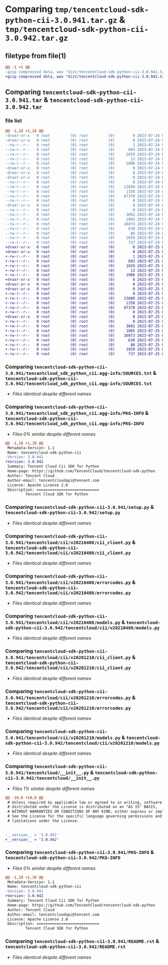 # Comparing `tmp/tencentcloud-sdk-python-cii-3.0.941.tar.gz` & `tmp/tencentcloud-sdk-python-cii-3.0.942.tar.gz`

## filetype from file(1)

```diff
@@ -1 +1 @@
-gzip compressed data, was "dist/tencentcloud-sdk-python-cii-3.0.941.tar", last modified: Mon Jul 24 00:33:20 2023, max compression
+gzip compressed data, was "dist/tencentcloud-sdk-python-cii-3.0.942.tar", last modified: Tue Jul 25 04:13:59 2023, max compression
```

## Comparing `tencentcloud-sdk-python-cii-3.0.941.tar` & `tencentcloud-sdk-python-cii-3.0.942.tar`

### file list

```diff
@@ -1,24 +1,24 @@
-drwxr-xr-x   0 root         (0) root         (0)        0 2023-07-24 00:33:20.000000 tencentcloud-sdk-python-cii-3.0.941/
-drwxr-xr-x   0 root         (0) root         (0)        0 2023-07-24 00:33:20.000000 tencentcloud-sdk-python-cii-3.0.941/tencentcloud_sdk_python_cii.egg-info/
--rw-r--r--   0 root         (0) root         (0)        1 2023-07-24 00:33:20.000000 tencentcloud-sdk-python-cii-3.0.941/tencentcloud_sdk_python_cii.egg-info/dependency_links.txt
--rw-r--r--   0 root         (0) root         (0)      603 2023-07-24 00:33:20.000000 tencentcloud-sdk-python-cii-3.0.941/tencentcloud_sdk_python_cii.egg-info/SOURCES.txt
--rw-r--r--   0 root         (0) root         (0)     1659 2023-07-24 00:33:20.000000 tencentcloud-sdk-python-cii-3.0.941/tencentcloud_sdk_python_cii.egg-info/PKG-INFO
--rw-r--r--   0 root         (0) root         (0)       13 2023-07-24 00:33:20.000000 tencentcloud-sdk-python-cii-3.0.941/tencentcloud_sdk_python_cii.egg-info/top_level.txt
--rw-r--r--   0 root         (0) root         (0)     1006 2023-07-24 00:33:20.000000 tencentcloud-sdk-python-cii-3.0.941/setup.py
-drwxr-xr-x   0 root         (0) root         (0)        0 2023-07-24 00:33:20.000000 tencentcloud-sdk-python-cii-3.0.941/tencentcloud/
-drwxr-xr-x   0 root         (0) root         (0)        0 2023-07-24 00:33:20.000000 tencentcloud-sdk-python-cii-3.0.941/tencentcloud/cii/
-drwxr-xr-x   0 root         (0) root         (0)        0 2023-07-24 00:33:20.000000 tencentcloud-sdk-python-cii-3.0.941/tencentcloud/cii/v20210408/
--rw-r--r--   0 root         (0) root         (0)        0 2023-07-24 00:33:20.000000 tencentcloud-sdk-python-cii-3.0.941/tencentcloud/cii/v20210408/__init__.py
--rw-r--r--   0 root         (0) root         (0)    13689 2023-07-24 00:33:20.000000 tencentcloud-sdk-python-cii-3.0.941/tencentcloud/cii/v20210408/cii_client.py
--rw-r--r--   0 root         (0) root         (0)     1358 2023-07-24 00:33:20.000000 tencentcloud-sdk-python-cii-3.0.941/tencentcloud/cii/v20210408/errorcodes.py
--rw-r--r--   0 root         (0) root         (0)    87370 2023-07-24 00:33:20.000000 tencentcloud-sdk-python-cii-3.0.941/tencentcloud/cii/v20210408/models.py
--rw-r--r--   0 root         (0) root         (0)        0 2023-07-24 00:33:20.000000 tencentcloud-sdk-python-cii-3.0.941/tencentcloud/cii/__init__.py
-drwxr-xr-x   0 root         (0) root         (0)        0 2023-07-24 00:33:20.000000 tencentcloud-sdk-python-cii-3.0.941/tencentcloud/cii/v20201210/
--rw-r--r--   0 root         (0) root         (0)        0 2023-07-24 00:33:20.000000 tencentcloud-sdk-python-cii-3.0.941/tencentcloud/cii/v20201210/__init__.py
--rw-r--r--   0 root         (0) root         (0)     3891 2023-07-24 00:33:20.000000 tencentcloud-sdk-python-cii-3.0.941/tencentcloud/cii/v20201210/cii_client.py
--rw-r--r--   0 root         (0) root         (0)     1065 2023-07-24 00:33:20.000000 tencentcloud-sdk-python-cii-3.0.941/tencentcloud/cii/v20201210/errorcodes.py
--rw-r--r--   0 root         (0) root         (0)    16873 2023-07-24 00:33:20.000000 tencentcloud-sdk-python-cii-3.0.941/tencentcloud/cii/v20201210/models.py
--rw-r--r--   0 root         (0) root         (0)      630 2023-07-24 00:33:20.000000 tencentcloud-sdk-python-cii-3.0.941/tencentcloud/__init__.py
--rw-r--r--   0 root         (0) root         (0)       88 2023-07-24 00:33:20.000000 tencentcloud-sdk-python-cii-3.0.941/setup.cfg
--rw-r--r--   0 root         (0) root         (0)     1659 2023-07-24 00:33:20.000000 tencentcloud-sdk-python-cii-3.0.941/PKG-INFO
--rw-r--r--   0 root         (0) root         (0)      737 2023-07-24 00:33:20.000000 tencentcloud-sdk-python-cii-3.0.941/README.rst
+drwxr-xr-x   0 root         (0) root         (0)        0 2023-07-25 04:13:59.000000 tencentcloud-sdk-python-cii-3.0.942/
+drwxr-xr-x   0 root         (0) root         (0)        0 2023-07-25 04:13:59.000000 tencentcloud-sdk-python-cii-3.0.942/tencentcloud_sdk_python_cii.egg-info/
+-rw-r--r--   0 root         (0) root         (0)        1 2023-07-25 04:13:59.000000 tencentcloud-sdk-python-cii-3.0.942/tencentcloud_sdk_python_cii.egg-info/dependency_links.txt
+-rw-r--r--   0 root         (0) root         (0)      603 2023-07-25 04:13:59.000000 tencentcloud-sdk-python-cii-3.0.942/tencentcloud_sdk_python_cii.egg-info/SOURCES.txt
+-rw-r--r--   0 root         (0) root         (0)     1659 2023-07-25 04:13:59.000000 tencentcloud-sdk-python-cii-3.0.942/tencentcloud_sdk_python_cii.egg-info/PKG-INFO
+-rw-r--r--   0 root         (0) root         (0)       13 2023-07-25 04:13:59.000000 tencentcloud-sdk-python-cii-3.0.942/tencentcloud_sdk_python_cii.egg-info/top_level.txt
+-rw-r--r--   0 root         (0) root         (0)     1006 2023-07-25 04:13:59.000000 tencentcloud-sdk-python-cii-3.0.942/setup.py
+drwxr-xr-x   0 root         (0) root         (0)        0 2023-07-25 04:13:59.000000 tencentcloud-sdk-python-cii-3.0.942/tencentcloud/
+drwxr-xr-x   0 root         (0) root         (0)        0 2023-07-25 04:13:59.000000 tencentcloud-sdk-python-cii-3.0.942/tencentcloud/cii/
+drwxr-xr-x   0 root         (0) root         (0)        0 2023-07-25 04:13:59.000000 tencentcloud-sdk-python-cii-3.0.942/tencentcloud/cii/v20210408/
+-rw-r--r--   0 root         (0) root         (0)        0 2023-07-25 04:13:59.000000 tencentcloud-sdk-python-cii-3.0.942/tencentcloud/cii/v20210408/__init__.py
+-rw-r--r--   0 root         (0) root         (0)    13689 2023-07-25 04:13:59.000000 tencentcloud-sdk-python-cii-3.0.942/tencentcloud/cii/v20210408/cii_client.py
+-rw-r--r--   0 root         (0) root         (0)     1358 2023-07-25 04:13:59.000000 tencentcloud-sdk-python-cii-3.0.942/tencentcloud/cii/v20210408/errorcodes.py
+-rw-r--r--   0 root         (0) root         (0)    87370 2023-07-25 04:13:59.000000 tencentcloud-sdk-python-cii-3.0.942/tencentcloud/cii/v20210408/models.py
+-rw-r--r--   0 root         (0) root         (0)        0 2023-07-25 04:13:59.000000 tencentcloud-sdk-python-cii-3.0.942/tencentcloud/cii/__init__.py
+drwxr-xr-x   0 root         (0) root         (0)        0 2023-07-25 04:13:59.000000 tencentcloud-sdk-python-cii-3.0.942/tencentcloud/cii/v20201210/
+-rw-r--r--   0 root         (0) root         (0)        0 2023-07-25 04:13:59.000000 tencentcloud-sdk-python-cii-3.0.942/tencentcloud/cii/v20201210/__init__.py
+-rw-r--r--   0 root         (0) root         (0)     3891 2023-07-25 04:13:59.000000 tencentcloud-sdk-python-cii-3.0.942/tencentcloud/cii/v20201210/cii_client.py
+-rw-r--r--   0 root         (0) root         (0)     1065 2023-07-25 04:13:59.000000 tencentcloud-sdk-python-cii-3.0.942/tencentcloud/cii/v20201210/errorcodes.py
+-rw-r--r--   0 root         (0) root         (0)    16873 2023-07-25 04:13:59.000000 tencentcloud-sdk-python-cii-3.0.942/tencentcloud/cii/v20201210/models.py
+-rw-r--r--   0 root         (0) root         (0)      630 2023-07-25 04:13:59.000000 tencentcloud-sdk-python-cii-3.0.942/tencentcloud/__init__.py
+-rw-r--r--   0 root         (0) root         (0)       88 2023-07-25 04:13:59.000000 tencentcloud-sdk-python-cii-3.0.942/setup.cfg
+-rw-r--r--   0 root         (0) root         (0)     1659 2023-07-25 04:13:59.000000 tencentcloud-sdk-python-cii-3.0.942/PKG-INFO
+-rw-r--r--   0 root         (0) root         (0)      737 2023-07-25 04:13:59.000000 tencentcloud-sdk-python-cii-3.0.942/README.rst
```

### Comparing `tencentcloud-sdk-python-cii-3.0.941/tencentcloud_sdk_python_cii.egg-info/SOURCES.txt` & `tencentcloud-sdk-python-cii-3.0.942/tencentcloud_sdk_python_cii.egg-info/SOURCES.txt`

 * *Files identical despite different names*

### Comparing `tencentcloud-sdk-python-cii-3.0.941/tencentcloud_sdk_python_cii.egg-info/PKG-INFO` & `tencentcloud-sdk-python-cii-3.0.942/tencentcloud_sdk_python_cii.egg-info/PKG-INFO`

 * *Files 0% similar despite different names*

```diff
@@ -1,10 +1,10 @@
 Metadata-Version: 1.1
 Name: tencentcloud-sdk-python-cii
-Version: 3.0.941
+Version: 3.0.942
 Summary: Tencent Cloud Cii SDK for Python
 Home-page: https://github.com/TencentCloud/tencentcloud-sdk-python
 Author: Tencent Cloud
 Author-email: tencentcloudapi@tencent.com
 License: Apache License 2.0
 Description: ============================
         Tencent Cloud SDK for Python
```

### Comparing `tencentcloud-sdk-python-cii-3.0.941/setup.py` & `tencentcloud-sdk-python-cii-3.0.942/setup.py`

 * *Files identical despite different names*

### Comparing `tencentcloud-sdk-python-cii-3.0.941/tencentcloud/cii/v20210408/cii_client.py` & `tencentcloud-sdk-python-cii-3.0.942/tencentcloud/cii/v20210408/cii_client.py`

 * *Files identical despite different names*

### Comparing `tencentcloud-sdk-python-cii-3.0.941/tencentcloud/cii/v20210408/errorcodes.py` & `tencentcloud-sdk-python-cii-3.0.942/tencentcloud/cii/v20210408/errorcodes.py`

 * *Files identical despite different names*

### Comparing `tencentcloud-sdk-python-cii-3.0.941/tencentcloud/cii/v20210408/models.py` & `tencentcloud-sdk-python-cii-3.0.942/tencentcloud/cii/v20210408/models.py`

 * *Files identical despite different names*

### Comparing `tencentcloud-sdk-python-cii-3.0.941/tencentcloud/cii/v20201210/cii_client.py` & `tencentcloud-sdk-python-cii-3.0.942/tencentcloud/cii/v20201210/cii_client.py`

 * *Files identical despite different names*

### Comparing `tencentcloud-sdk-python-cii-3.0.941/tencentcloud/cii/v20201210/errorcodes.py` & `tencentcloud-sdk-python-cii-3.0.942/tencentcloud/cii/v20201210/errorcodes.py`

 * *Files identical despite different names*

### Comparing `tencentcloud-sdk-python-cii-3.0.941/tencentcloud/cii/v20201210/models.py` & `tencentcloud-sdk-python-cii-3.0.942/tencentcloud/cii/v20201210/models.py`

 * *Files identical despite different names*

### Comparing `tencentcloud-sdk-python-cii-3.0.941/tencentcloud/__init__.py` & `tencentcloud-sdk-python-cii-3.0.942/tencentcloud/__init__.py`

 * *Files 1% similar despite different names*

```diff
@@ -10,8 +10,8 @@
 # Unless required by applicable law or agreed to in writing, software
 # distributed under the License is distributed on an "AS IS" BASIS,
 # WITHOUT WARRANTIES OR CONDITIONS OF ANY KIND, either express or implied.
 # See the License for the specific language governing permissions and
 # limitations under the License.
 
 
-__version__ = '3.0.941'
+__version__ = '3.0.942'
```

### Comparing `tencentcloud-sdk-python-cii-3.0.941/PKG-INFO` & `tencentcloud-sdk-python-cii-3.0.942/PKG-INFO`

 * *Files 0% similar despite different names*

```diff
@@ -1,10 +1,10 @@
 Metadata-Version: 1.1
 Name: tencentcloud-sdk-python-cii
-Version: 3.0.941
+Version: 3.0.942
 Summary: Tencent Cloud Cii SDK for Python
 Home-page: https://github.com/TencentCloud/tencentcloud-sdk-python
 Author: Tencent Cloud
 Author-email: tencentcloudapi@tencent.com
 License: Apache License 2.0
 Description: ============================
         Tencent Cloud SDK for Python
```

### Comparing `tencentcloud-sdk-python-cii-3.0.941/README.rst` & `tencentcloud-sdk-python-cii-3.0.942/README.rst`

 * *Files identical despite different names*

